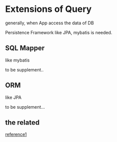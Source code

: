 # Extensions of Query
generally, when App access the data of DB

Persistence Framework like JPA, mybatis is needed.

## SQL Mapper
like mybatis

to be supplement..

## ORM
like JPA

to be supplement...

## the related

[reference1](https://gmlwjd9405.github.io/2018/12/25/difference-jdbc-jpa-mybatis.html)